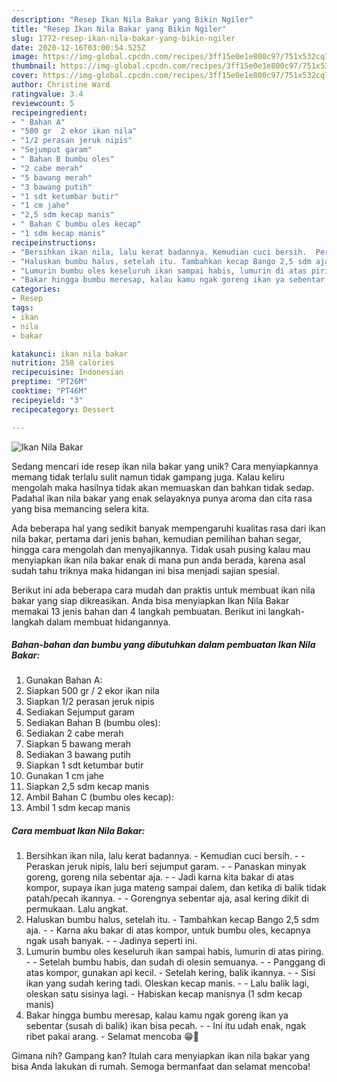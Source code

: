 ```yaml
---
description: "Resep Ikan Nila Bakar yang Bikin Ngiler"
title: "Resep Ikan Nila Bakar yang Bikin Ngiler"
slug: 1772-resep-ikan-nila-bakar-yang-bikin-ngiler
date: 2020-12-16T03:00:54.525Z
image: https://img-global.cpcdn.com/recipes/3ff15e0e1e800c97/751x532cq70/ikan-nila-bakar-foto-resep-utama.jpg
thumbnail: https://img-global.cpcdn.com/recipes/3ff15e0e1e800c97/751x532cq70/ikan-nila-bakar-foto-resep-utama.jpg
cover: https://img-global.cpcdn.com/recipes/3ff15e0e1e800c97/751x532cq70/ikan-nila-bakar-foto-resep-utama.jpg
author: Christine Ward
ratingvalue: 3.4
reviewcount: 5
recipeingredient:
- " Bahan A"
- "500 gr  2 ekor ikan nila"
- "1/2 perasan jeruk nipis"
- "Sejumput garam"
- " Bahan B bumbu oles"
- "2 cabe merah"
- "5 bawang merah"
- "3 bawang putih"
- "1 sdt ketumbar butir"
- "1 cm jahe"
- "2,5 sdm kecap manis"
- " Bahan C bumbu oles kecap"
- "1 sdm kecap manis"
recipeinstructions:
- "Bersihkan ikan nila, lalu kerat badannya. Kemudian cuci bersih.  Peraskan jeruk nipis, lalu beri sejumput garam.  Panaskan minyak goreng, goreng nila sebentar aja.  Jadi karna kita bakar di atas kompor, supaya ikan juga mateng sampai dalem, dan ketika di balik tidak patah/pecah ikannya.  Gorengnya sebentar aja, asal kering dikit di permukaan. Lalu angkat."
- "Haluskan bumbu halus, setelah itu. Tambahkan kecap Bango 2,5 sdm aja.  Karna aku bakar di atas kompor, untuk bumbu oles, kecapnya ngak usah banyak.  Jadinya seperti ini."
- "Lumurin bumbu oles keseluruh ikan sampai habis, lumurin di atas piring.  Setelah bumbu habis, dan sudah di olesin semuanya.   Panggang di atas kompor, gunakan api kecil. Setelah kering, balik ikannya.  Sisi ikan yang sudah kering tadi. Oleskan kecap manis.  Lalu balik lagi, oleskan satu sisinya lagi. Habiskan kecap manisnya (1 sdm kecap manis)"
- "Bakar hingga bumbu meresap, kalau kamu ngak goreng ikan ya sebentar (susah di balik) ikan bisa pecah.  Ini itu udah enak, ngak ribet pakai arang. Selamat mencoba 😁🤗"
categories:
- Resep
tags:
- ikan
- nila
- bakar

katakunci: ikan nila bakar 
nutrition: 258 calories
recipecuisine: Indonesian
preptime: "PT26M"
cooktime: "PT46M"
recipeyield: "3"
recipecategory: Dessert

---
```



![Ikan Nila Bakar](https://img-global.cpcdn.com/recipes/3ff15e0e1e800c97/751x532cq70/ikan-nila-bakar-foto-resep-utama.jpg)

Sedang mencari ide resep ikan nila bakar yang unik? Cara menyiapkannya memang tidak terlalu sulit namun tidak gampang juga. Kalau keliru mengolah maka hasilnya tidak akan memuaskan dan bahkan tidak sedap. Padahal ikan nila bakar yang enak selayaknya punya aroma dan cita rasa yang bisa memancing selera kita.

Ada beberapa hal yang sedikit banyak mempengaruhi kualitas rasa dari ikan nila bakar, pertama dari jenis bahan, kemudian pemilihan bahan segar, hingga cara mengolah dan menyajikannya. Tidak usah pusing kalau mau menyiapkan ikan nila bakar enak di mana pun anda berada, karena asal sudah tahu triknya maka hidangan ini bisa menjadi sajian spesial.




Berikut ini ada beberapa cara mudah dan praktis untuk membuat ikan nila bakar yang siap dikreasikan. Anda bisa menyiapkan Ikan Nila Bakar memakai 13 jenis bahan dan 4 langkah pembuatan. Berikut ini langkah-langkah dalam membuat hidangannya.

<!--inarticleads1-->

##### Bahan-bahan dan bumbu yang dibutuhkan dalam pembuatan Ikan Nila Bakar:

1. Gunakan  Bahan A:
1. Siapkan 500 gr / 2 ekor ikan nila
1. Siapkan 1/2 perasan jeruk nipis
1. Sediakan Sejumput garam
1. Sediakan  Bahan B (bumbu oles):
1. Sediakan 2 cabe merah
1. Siapkan 5 bawang merah
1. Sediakan 3 bawang putih
1. Siapkan 1 sdt ketumbar butir
1. Gunakan 1 cm jahe
1. Siapkan 2,5 sdm kecap manis
1. Ambil  Bahan C (bumbu oles kecap):
1. Ambil 1 sdm kecap manis




<!--inarticleads2-->

##### Cara membuat Ikan Nila Bakar:

1. Bersihkan ikan nila, lalu kerat badannya. - Kemudian cuci bersih. -  - Peraskan jeruk nipis, lalu beri sejumput garam. -  - Panaskan minyak goreng, goreng nila sebentar aja. -  - Jadi karna kita bakar di atas kompor, supaya ikan juga mateng sampai dalem, dan ketika di balik tidak patah/pecah ikannya. -  - Gorengnya sebentar aja, asal kering dikit di permukaan. Lalu angkat.
1. Haluskan bumbu halus, setelah itu. - Tambahkan kecap Bango 2,5 sdm aja. -  - Karna aku bakar di atas kompor, untuk bumbu oles, kecapnya ngak usah banyak. -  - Jadinya seperti ini.
1. Lumurin bumbu oles keseluruh ikan sampai habis, lumurin di atas piring. -  - Setelah bumbu habis, dan sudah di olesin semuanya.  -  - Panggang di atas kompor, gunakan api kecil. - Setelah kering, balik ikannya. -  - Sisi ikan yang sudah kering tadi. Oleskan kecap manis. -  - Lalu balik lagi, oleskan satu sisinya lagi. - Habiskan kecap manisnya (1 sdm kecap manis)
1. Bakar hingga bumbu meresap, kalau kamu ngak goreng ikan ya sebentar (susah di balik) ikan bisa pecah. -  - Ini itu udah enak, ngak ribet pakai arang. - Selamat mencoba 😁🤗




Gimana nih? Gampang kan? Itulah cara menyiapkan ikan nila bakar yang bisa Anda lakukan di rumah. Semoga bermanfaat dan selamat mencoba!
